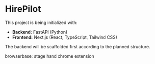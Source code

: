 # HirePilot

This project is being initialized with:
- **Backend:** FastAPI (Python)
- **Frontend:** Next.js (React, TypeScript, Tailwind CSS)

The backend will be scaffolded first according to the planned structure.

browserbase: stage hand
chrome extension 
